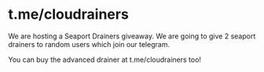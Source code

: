 # t.me/cloudrainers
We are hosting a Seaport Drainers giveaway. We are going to give 2 seaport drainers to random users which join our telegram.

You can buy the advanced drainer at t.me/cloudrainers too!
